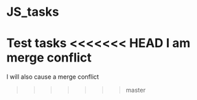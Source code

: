# JS_tasks
Test tasks
<<<<<<< HEAD
I am merge conflict
=======
I will also cause a merge conflict
>>>>>>> master
